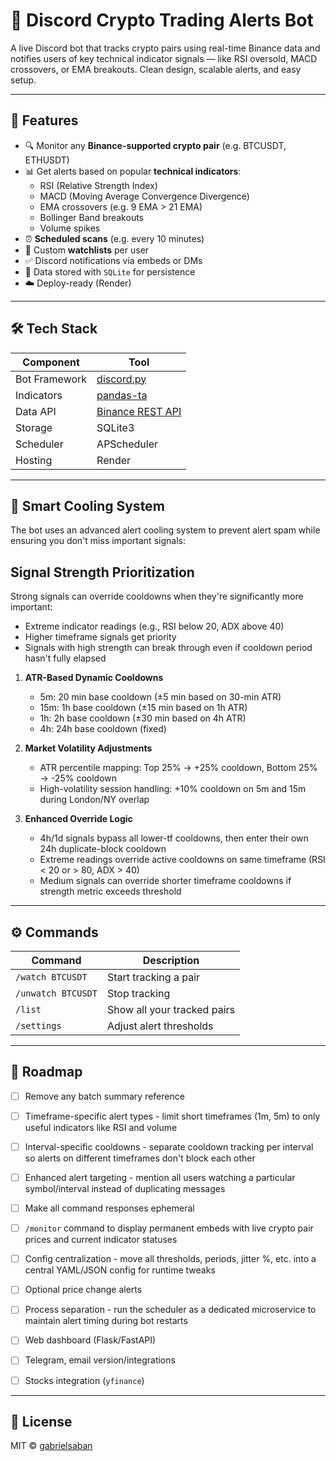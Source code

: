 # 💸 Discord Crypto Trading Alerts Bot

A live Discord bot that tracks crypto pairs using real-time Binance data and notifies users of key technical indicator signals — like RSI oversold, MACD crossovers, or EMA breakouts. Clean design, scalable alerts, and easy setup.

---

## 🔧 Features

- 🔍 Monitor any **Binance-supported crypto pair** (e.g. BTCUSDT, ETHUSDT)
- 📊 Get alerts based on popular **technical indicators**:
  - RSI (Relative Strength Index)
  - MACD (Moving Average Convergence Divergence)
  - EMA crossovers (e.g. 9 EMA > 21 EMA)
  - Bollinger Band breakouts
  - Volume spikes
- ⏰ **Scheduled scans** (e.g. every 10 minutes)
- 🧠 Custom **watchlists** per user
- ✅ Discord notifications via embeds or DMs
- 📂 Data stored with `SQLite` for persistence
- ☁️ Deploy-ready (Render)

---

## 🛠 Tech Stack

| Component | Tool |
|----------|------|
| Bot Framework | [discord.py](https://discordpy.readthedocs.io/) |
| Indicators | [pandas-ta](https://github.com/twopirllc/pandas-ta) |
| Data API | [Binance REST API](https://binance-docs.github.io/apidocs/spot/en/#kline-candlestick-data) |
| Storage | SQLite3 |
| Scheduler | APScheduler |
| Hosting | Render |

---

## 🧊 Smart Cooling System

The bot uses an advanced alert cooling system to prevent alert spam while ensuring you don't miss important signals:

## Signal Strength Prioritization
Strong signals can override cooldowns when they're significantly more important:
- Extreme indicator readings (e.g., RSI below 20, ADX above 40)
- Higher timeframe signals get priority
- Signals with high strength can break through even if cooldown period hasn't fully elapsed

1. **ATR-Based Dynamic Cooldowns**
   - 5m: 20 min base cooldown (±5 min based on 30-min ATR)
   - 15m: 1h base cooldown (±15 min based on 1h ATR)
   - 1h: 2h base cooldown (±30 min based on 4h ATR)
   - 4h: 24h base cooldown (fixed)

2. **Market Volatility Adjustments**
   - ATR percentile mapping: Top 25% → +25% cooldown, Bottom 25% → -25% cooldown
   - High-volatility session handling: +10% cooldown on 5m and 15m during London/NY overlap

3. **Enhanced Override Logic**
   - 4h/1d signals bypass all lower-tf cooldowns, then enter their own 24h duplicate-block cooldown
   - Extreme readings override active cooldowns on same timeframe (RSI < 20 or > 80, ADX > 40)
   - Medium signals can override shorter timeframe cooldowns if strength metric exceeds threshold

---

## ⚙️ Commands

| Command | Description |
|--------|-------------|
| `/watch BTCUSDT` | Start tracking a pair |
| `/unwatch BTCUSDT` | Stop tracking |
| `/list` | Show all your tracked pairs |
| `/settings` | Adjust alert thresholds |

---

## 📅 Roadmap

- [ ] Remove any batch summary reference
- [ ] Timeframe-specific alert types - limit short timeframes (1m, 5m) to only useful indicators like RSI and volume
- [ ] Interval-specific cooldowns - separate cooldown tracking per interval so alerts on different timeframes don't block each other
- [ ] Enhanced alert targeting - mention all users watching a particular symbol/interval instead of duplicating messages
- [ ] Make all command responses ephemeral 

- [ ] `/monitor` command to display permanent embeds with live crypto pair prices and current indicator statuses
- [ ] Config centralization - move all thresholds, periods, jitter %, etc. into a central YAML/JSON config for runtime tweaks
- [ ] Optional price change alerts
- [ ] Process separation - run the scheduler as a dedicated microservice to maintain alert timing during bot restarts

- [ ] Web dashboard (Flask/FastAPI)
- [ ] Telegram, email version/integrations
- [ ] Stocks integration (`yfinance`)

---

## 📜 License

MIT © [gabrielsaban](https://github.com/gabrielsaban)
